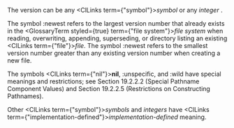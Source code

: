  The version can be any <ClLinks  term={"symbol"}><i>symbol</i></ClLinks> or any *integer* . 



The symbol :newest refers to the largest version number that already exists in the <GlossaryTerm styled={true} term={"file system"}><i>file system</i></GlossaryTerm> when reading, overwriting, appending, superseding, or directory listing an existing <ClLinks  term={"file"}><i>file</i></ClLinks>. The symbol :newest refers to the smallest version number greater than any existing version number when creating a new file. 



The symbols <ClLinks  term={"nil"}><b>nil</b></ClLinks>, :unspecific, and :wild have special meanings and restrictions; see Section 19.2.2.2 (Special Pathname Component Values) and Section 19.2.2.5 (Restrictions on Constructing Pathnames). 



Other <ClLinks  term={"symbol"}><i>symbols</i></ClLinks> and *integers* have <ClLinks  term={"implementation-defined"}><i>implementation-defined</i></ClLinks> meaning. 



